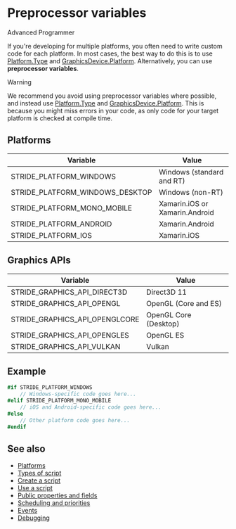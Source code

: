 # Preprocessor variables

<span class="badge text-bg-primary">Advanced</span>
<span class="badge text-bg-success">Programmer</span>

If you're developing for multiple platforms, you often need to write custom code for each platform. In most cases, the best way to do this is to use [Platform.Type](xref:Stride.Core.Platform.Type) and [GraphicsDevice.Platform](xref:Stride.Graphics.GraphicsDevice.Platform). Alternatively, you can use **preprocessor variables**.

> [!Warning]
> We recommend you avoid using preprocessor variables where possible, and instead use [Platform.Type](xref:Stride.Core.Platform.Type) and [GraphicsDevice.Platform](xref:Stride.Graphics.GraphicsDevice.Platform). This is because you might miss errors in your code, as only code for your target platform is checked at compile time.

## Platforms

| Variable | Value |
| -------------------------------------- | ------------------------------ |
| STRIDE_PLATFORM_WINDOWS | Windows (standard and RT) |
| STRIDE_PLATFORM_WINDOWS_DESKTOP | Windows (non-RT) |
| STRIDE_PLATFORM_MONO_MOBILE | Xamarin.iOS or Xamarin.Android |
| STRIDE_PLATFORM_ANDROID | Xamarin.Android |
| STRIDE_PLATFORM_IOS | Xamarin.iOS |

## Graphics APIs

| Variable | Value |
| --------------------------------------------- | --------------------- |
| STRIDE_GRAPHICS_API_DIRECT3D | Direct3D 11 |
| STRIDE_GRAPHICS_API_OPENGL | OpenGL (Core and ES) |
| STRIDE_GRAPHICS_API_OPENGLCORE | OpenGL Core (Desktop) |
| STRIDE_GRAPHICS_API_OPENGLES | OpenGL ES |
| STRIDE_GRAPHICS_API_VULKAN | Vulkan |

## Example

```cs
#if STRIDE_PLATFORM_WINDOWS
    // Windows-specific code goes here...
#elif STRIDE_PLATFORM_MONO_MOBILE
    // iOS and Android-specific code goes here...
#else
    // Other platform code goes here...
#endif
```

## See also

* [Platforms](../platforms/index.md)
* [Types of script](types-of-script.md)
* [Create a script](create-a-script.md)
* [Use a script](use-a-script.md)
* [Public properties and fields](public-properties-and-fields.md)
* [Scheduling and priorities](scheduling-and-priorities.md)
* [Events](events.md)
* [Debugging](debugging.md)

